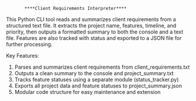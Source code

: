            ****Client Requirements Interpreter****

This Python CLI tool reads and summarizes client requirements from a structured text file.
It extracts the project name, features, timeline, and priority, then outputs a formatted summary to both the console and a text file.
Features are also tracked with status and exported to a JSON file for further processing.

Key Features:

1) Parses and summarizes client requirements from client_requirements.txt
2) Outputs a clean summary to the console and project_summary.txt
3) Tracks feature statuses using a separate module (status_tracker.py)
4) Exports all project data and feature statuses to project_summary.json
5) Modular code structure for easy maintenance and extension